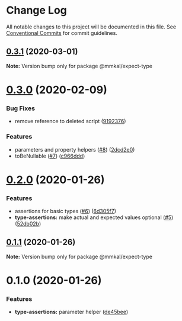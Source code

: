# Change Log

All notable changes to this project will be documented in this file.
See [Conventional Commits](https://conventionalcommits.org) for commit guidelines.

## [0.3.1](https://github.com/mmkal/js/compare/@mmkal/expect-type@0.3.0...@mmkal/expect-type@0.3.1) (2020-03-01)

**Note:** Version bump only for package @mmkal/expect-type





# [0.3.0](https://github.com/mmkal/js/compare/@mmkal/expect-type@0.2.0...@mmkal/expect-type@0.3.0) (2020-02-09)


### Bug Fixes

* remove reference to deleted script ([9192376](https://github.com/mmkal/js/commit/9192376a2fa369cfbd8f599edef4cfd64e0e28cd))


### Features

* parameters and property helpers ([#8](https://github.com/mmkal/js/issues/8)) ([2dcd2e0](https://github.com/mmkal/js/commit/2dcd2e058ec33f49bc718f084075bd88af0cf709))
* toBeNullable ([#7](https://github.com/mmkal/js/issues/7)) ([c966ddd](https://github.com/mmkal/js/commit/c966dddbba2fcb65a6a4d4283811204a5aeb5c1a))





# [0.2.0](https://github.com/mmkal/js/compare/@mmkal/expect-type@0.1.1...@mmkal/expect-type@0.2.0) (2020-01-26)


### Features

* assertions for basic types ([#6](https://github.com/mmkal/js/issues/6)) ([6d305f7](https://github.com/mmkal/js/commit/6d305f7ecd58114e15b1ad97811b0f4e35c50fb3))
* **type-assertions:** make actual and expected values optional ([#5](https://github.com/mmkal/js/issues/5)) ([52db02b](https://github.com/mmkal/js/commit/52db02bdbd0eb6c4767078c0080319ced866d6c5))





## [0.1.1](https://github.com/mmkal/js/compare/@mmkal/expect-type@0.1.0...@mmkal/expect-type@0.1.1) (2020-01-26)

**Note:** Version bump only for package @mmkal/expect-type





# 0.1.0 (2020-01-26)


### Features

* **type-assertions:** parameter helper ([de45bee](https://github.com/mmkal/js/commit/de45beefa984b17f686ba387ffab9675f28ec74a))
